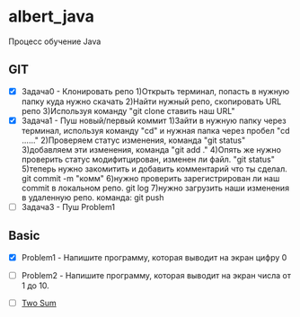 # albert_java
Процесс обучение Java 


## GIT
- [x] Задача0 - Клонировать репо 
    1)Открыть терминал, попасть в нужную папку куда нужно скачать
    2)Найти нужный репо, скопировать URL репо
    3)Используя команду "git clone ставить наш URL"
- [x] Задача1 - Пуш новый/первый коммит 
    1)Зайти в нужную папку через терминал, используя команду "cd" и нужная папка через пробел "cd ......"
    2)Проверяем статус изменения, команда "git status"
    3)добавляем эти изменения, команда "git add ."
    4)Опять же нужно проверить статус модифитцирован, изменен ли файл. "git status"
    5)теперь нужно закомитить и добавить комментарий что ты сделал. git commit -m "комм"
    6)нужно  проверить зарегистрирован ли наш commit в локальном репо. git log
    7)нужно загрузить наши изменения в удаленную репо. команда: git push
- [ ] Задача3 - Пуш Problem1
 
## Basic
- [x] Problem1 - Напишите программу, которая выводит на экран цифру 0
- [ ] Problem2 - Напишите программу, которая выводит на экран числа от 1 до 10.













- [ ] [Two Sum](https://leetcode.com/problems/two-sum/)

